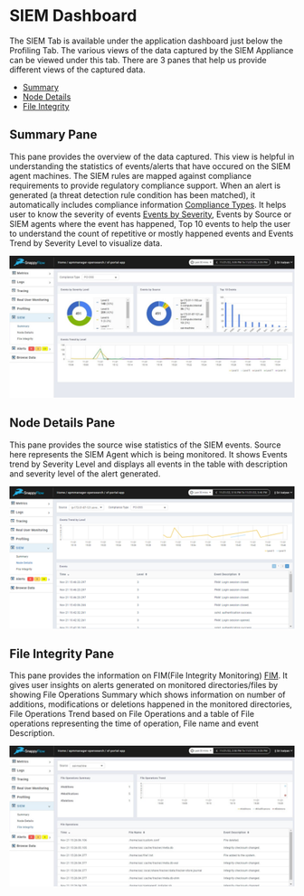 # SIEM Dashboard

The SIEM Tab is available under the application dashboard just below the Profiling Tab. The various views of the data captured by the SIEM Appliance can be viewed under this tab. There are 3 panes that help us provide different views of the captured data.

- [Summary](#summary-pane)
- [Node Details](#node-details-pane)
- [File Integrity](#file-integrity-pane)

## Summary Pane  

This pane provides the overview of the data captured. This view is helpful in understanding the statistics of events/alerts that have occured on the SIEM agent machines. The SIEM rules are mapped against compliance requirements to provide regulatory compliance support. When an alert is generated (a threat detection rule condition has been matched), it automatically includes compliance information [Compliance Types](./SIEM_events.md/#siem-compliance-types). It helps user to know the severity of events [Events by Severity](./SIEM_events.md/#siem-eventsrules), Events by Source or SIEM agents where the event has happened, Top 10 events to help the user to understand the count of repetitive or mostly happened events and Events Trend by Severity Level to visualize data. 

![image](images/doc1.png)

## Node Details Pane

This pane provides the source wise statistics of the SIEM events. Source here represents the SIEM Agent which is being monitored. It shows Events trend by Severity Level and displays all events in the table with description and severity level of the alert generated.

![image](images/doc2.png)

## File Integrity Pane

This pane provides the information on FIM(File Integrity Monitoring) [FIM](./siemagent_installation.md/#fimfile-itegrity-monitoring-configuration). It gives user insights on alerts generated on monitored directories/files by showing File Operations Summary which shows information on number of additions, modifications or deletions happened in the monitored directories, File Operations Trend based on File Operations and a table of File operations representing the time of operation, File name and event Description.

![image](images/doc3.png)


